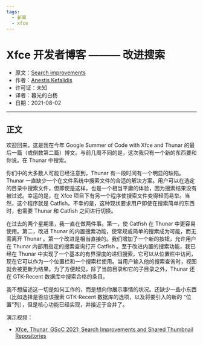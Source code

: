 ```yaml
---
tags:
  - 新闻
  - xfce
---
```


# Xfce 开发者博客 ——— 改进搜索

- 原文：[Search improvements](http://users.uoa.gr/~sdi1800073/sources/xfce_blog04.html)
- 作者：[Anestis Kefalidis](http://users.uoa.gr/~sdi1800073/)
- 许可证：未知
- 译者：暮光的白杨
- 日期：2021-08-02

----

## 正文

欢迎回来。这是我在今年 Google Summer of Code with Xfce and Thunar 的最后一篇（或倒数第二篇）博文。与前几周不同的是，这次我只有一个新的东西要和你说。在 Thunar 中搜索。

你们中的大多数人可能已经注意到，Thunar 有一段时间有一个明显的缺陷。Thunar 一直缺少一个在文件系统中搜索文件的合适的解决方案。用户可以在选定的目录中搜索文件，但即使是这样，也是一个相当平庸的体验，因为搜索结果没有被过滤。幸运的是，在 Xfce 项目下有另一个程序使搜索文件变得轻而易举。当然，这个程序就是 Catfish。不幸的是，这种现状要求用户即使在搜索简单的东西时，也需要 Thunar 和 Catfish 之间进行切换。

在过去的两个星期里，我一直在做两件事。第一，使 Catfish 在 Thunar 中更容易使用。第二，改进 Thunar 的内置搜索功能，使常规或简单的搜索成为可能，而无需离开 Thunar 。第一个改进是相当直接的。我们增加了一个新的按钮，允许用户在 Thunar 内部用指定的搜索查询打开 Catfish 。至于改进内置的搜索功能，我已经在 Thunar 中实现了一个基本的有界深度的递归搜索，它可以从位置栏中访问，现在它可以作为一个位置栏和一个搜索栏使用。当用户输入他的搜索查询时，视图就会被更新为结果。为了方便起见，除了当前目录和它的子目录之外，Thunar 还在 GTK-Recent 数据库中搜索合格的条目。

我不想描述这一切是如何工作的，而是想向你展示事情的状况。还缺少一些小东西（比如选择是否应该搜索 GTK-Recent 数据库的选项，以及将要引入的新的 "位置"列），但是核心功能已经实现，并接近于合并了。

演示视频：

- [Xfce, Thunar, GSoC 2021: Search Improvements and Shared Thumbnail Repositories](https://youtu.be/BAEHtwsWBqA)